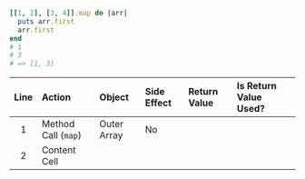 ```ruby
[[1, 2], [3, 4]].map do |arr|
  puts arr.first
  arr.first
end
# 1
# 3
# => [1, 3]
```

| Line| Action | Object | Side Effect | Return Value | Is Return Value Used? |
|:---:| :----------------- | :---------- | :--- | :------------ | :------------ |
|  1  | Method Call (`map`)  | Outer Array | No   |
|  2  | Content Cell  |